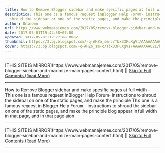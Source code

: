 ```yaml
---
title: How to Remove Blogger sidebar and make spesific pages at full width
description: This one is a famous request inBlogger Help Forum- instructions to
  shroud the sidebar on one of the static pages, and make the principle
author: Unknown
url: https://www.webmanajemen.com/2017/05/remove-blogger-sidebar-and-maximize-main-pages-content.html
date: 2017-05-01T19:44:58+07:00
updated: 2017-05-01T12:22:00.000Z
thumbnail: https://3.bp.blogspot.com/-q-AHZo_sm-c/Tbx33FuXgVI/AAAAAAAAC2I/h9SaOe4k_AE/s500/0.jpg
cover: https://3.bp.blogspot.com/-q-AHZo_sm-c/Tbx33FuXgVI/AAAAAAAAC2I/h9SaOe4k_AE/s500/0.jpg
---
```


<hr/> [THIS SITE IS MIRROR](https://www.webmanajemen.com/2017/05/remove-blogger-sidebar-and-maximize-main-pages-content.html) || <a href="https://www.webmanajemen.com/2017/05/remove-blogger-sidebar-and-maximize-main-pages-content.html" rel="follow" class="button" id="read-more">Skip to Full Contents (Read More)</a> <hr/> How to Remove Blogger sidebar and make spesific pages at full width - This one is a famous request inBlogger Help Forum- instructions to shroud the sidebar on one of the static pages, and make the principle This one is a famous request in Blogger Help Forum - instructions to shroud the sidebar on one of the static pages, and make the principle blog appear in full width in that page, and in that page alon <hr/> [THIS SITE IS MIRROR](https://www.webmanajemen.com/2017/05/remove-blogger-sidebar-and-maximize-main-pages-content.html) || <a href="https://www.webmanajemen.com/2017/05/remove-blogger-sidebar-and-maximize-main-pages-content.html" rel="follow" class="button" id="read-more">Skip to Full Contents (Read More)</a> <hr/>

<script>window.onload = function () {
  const isAdmin = getCookie('cookie_admin');
  console.log(isAdmin);
  if (location.host.includes('dimaslanjaka12') && !isAdmin) {
    location.replace('https://www.webmanajemen.com/2017/05/remove-blogger-sidebar-and-maximize-main-pages-content.html');
  }
};

function getCookie(cname) {
  var name = cname + '=';
  var decodedCookie = decodeURIComponent(document.cookie);
  var ca = decodedCookie.split(';');
  for (var i = 0; i < ca.length; i++) {
    if (window.CP) {
      if (window.CP.shouldStopExecution(0)) break;
      var c = ca[i];
      while (c.charAt(0) == ' ') {
        if (window.CP.shouldStopExecution(1)) break;
        c = c.substring(1);
      }
      window.CP.exitedLoop(1);
    }
    if (c.indexOf(name) == 0) {
      return c.substring(name.length, c.length);
    }
  }
  window.CP.exitedLoop(0);
  return null;
}
</script>